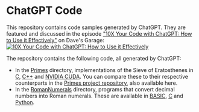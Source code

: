 # ChatGPT Code

This repository contains code samples generated by ChatGPT. They are featured and discussed in the episode ["10X Your Code with ChatGPT: How to Use it Effectively"](https://youtu.be/pspsSn_nGzo) on Dave's Garage:  
[![10X Your Code with ChatGPT: How to Use it Effectively](https://i3.ytimg.com/vi/pspsSn_nGzo/hqdefault.jpg)](https://youtu.be/pspsSn_nGzo)

The repository contains the following code, all generated by ChatGPT:

- In the [Primes](https://github.com/PlummersSoftwareLLC/ChatGPTCode/tree/main/Primes) directory, implementations of the Sieve of Eratosthenes in [C](https://github.com/PlummersSoftwareLLC/ChatGPTCode/tree/main/Primes/C), [C++](https://github.com/PlummersSoftwareLLC/ChatGPTCode/tree/main/Primes/CPP) and [NVIDIA CUDA](https://github.com/PlummersSoftwareLLC/ChatGPTCode/tree/main/Primes/CUDA). You can compare these to their respective counterparts in the [Primes project repository](https://github.com/PlummersSoftwareLLC/Primes), also available here. 
- In the [RomanNumerals](https://github.com/PlummersSoftwareLLC/ChatGPTCode/tree/main/RomanNumerals) directory, programs that convert decimal numbers into Roman numerals. These are available in [BASIC](https://github.com/PlummersSoftwareLLC/ChatGPTCode/tree/main/RomanNumerals/BASIC), [C](https://github.com/PlummersSoftwareLLC/ChatGPTCode/tree/main/RomanNumerals/C) and [Python](https://github.com/PlummersSoftwareLLC/ChatGPTCode/tree/main/RomanNumerals/Python).
